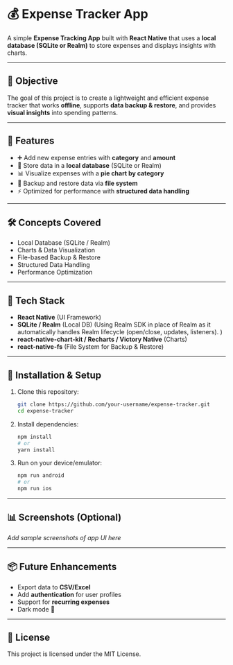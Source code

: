 # 💰 Expense Tracker App

A simple **Expense Tracking App** built with **React Native** that uses a **local database (SQLite or Realm)** to store expenses and displays insights with charts.

---

## 📌 Objective

The goal of this project is to create a lightweight and efficient expense tracker that works **offline**, supports **data backup & restore**, and provides **visual insights** into spending patterns.

---

## 🚀 Features

- ➕ Add new expense entries with **category** and **amount**
- 💾 Store data in a **local database** (SQLite or Realm)
- 📊 Visualize expenses with a **pie chart by category**
- 📂 Backup and restore data via **file system**
- ⚡ Optimized for performance with **structured data handling**

---

## 🛠️ Concepts Covered

- Local Database (SQLite / Realm)
- Charts & Data Visualization
- File-based Backup & Restore
- Structured Data Handling
- Performance Optimization

---

## 📱 Tech Stack

- **React Native** (UI Framework)
- **SQLite / Realm** (Local DB) (Using Realm SDK in place of Realm as it automatically handles Realm lifecycle (open/close, updates, listeners). )
- **react-native-chart-kit / Recharts / Victory Native** (Charts)
- **react-native-fs** (File System for Backup & Restore)

---

## 🔧 Installation & Setup

1. Clone this repository:

   ```bash
   git clone https://github.com/your-username/expense-tracker.git
   cd expense-tracker
   ```

2. Install dependencies:

   ```bash
   npm install
   # or
   yarn install
   ```

3. Run on your device/emulator:
   ```bash
   npm run android
   # or
   npm run ios
   ```

---

## 📊 Screenshots (Optional)

_Add sample screenshots of app UI here_

---

## 📦 Future Enhancements

- Export data to **CSV/Excel**
- Add **authentication** for user profiles
- Support for **recurring expenses**
- Dark mode 🌙

---

## 📝 License

This project is licensed under the MIT License.
